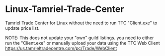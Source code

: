 # Linux-Tamriel-Trade-Center
Tamriel Trade Center for Linux without the need to run TTC "Client.exe" to update price list.

NOTE: This does not update your "own" guild listings. you need to either run the "Client.exe" or manually upload your data using the TTC Web Client https://us.tamrieltradecentre.com/pc/Trade/WebClient
